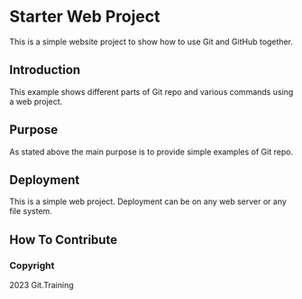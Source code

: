 # Starter Web Project

This is a simple website project to show how to use Git and GitHub together.

## Introduction

This example shows different parts of Git repo and various commands using a web project.

## Purpose

As stated above the main purpose is to provide simple examples of Git repo.

## Deployment

This is a simple web project. Deployment can be on any web server or any file system.

## How To Contribute

### Copyright

2023 Git.Training